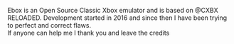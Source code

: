 Ebox is an Open Source Classic Xbox emulator and is based on @CXBX RELOADED.
Development started in 2016 and since then I have been trying to perfect and correct flaws.          
If anyone can help me I thank you and leave the credits
